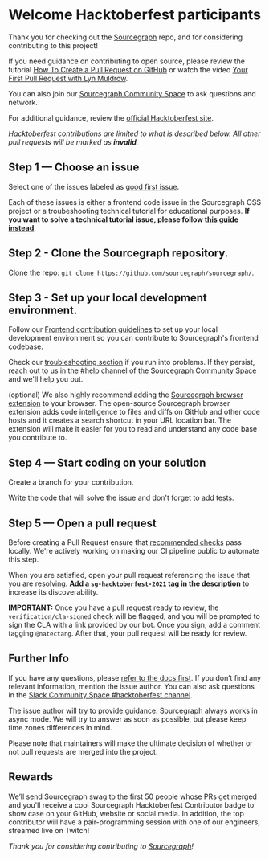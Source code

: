 # Welcome Hacktoberfest participants

Thank you for checking out the [Sourcegraph](https://sourcegraph.com) repo, and for considering contributing to this project!

If you need guidance on contributing to open source, please review the tutorial [How To Create a Pull Request on GitHub](https://www.digitalocean.com/community/tutorials/how-to-create-a-pull-request-on-github) or watch the video [Your First Pull Request with Lyn Muldrow](https://www.youtube.com/watch?v=jZtECuvNRiw).

You can also join our [Sourcegraph Community Space](https://srcgr.ph/join-community-space) to ask questions and network.

For additional guidance, review the [official Hacktoberfest site](https://hacktoberfest.digitalocean.com/).

_Hacktoberfest contributions are limited to what is described below. All other pull requests will be marked as **invalid**._

## Step 1 — Choose an issue

Select one of the issues labeled as [good first issue](https://github.com/orgs/sourcegraph/projects/210).

Each of these issues is either a frontend code issue in the Sourcegraph OSS project or a troubeshooting technical tutorial for educational purposes. **If you want to solve a technical tutorial issue, please follow [this guide instead](https://github.com/sourcegraph/learn/blob/main/docs/hacktoberfest-2021.md)**.

## Step 2 - Clone the Sourcegraph repository.

Clone the repo: `git clone https://github.com/sourcegraph/sourcegraph/`.

## Step 3 - Set up your local development environment.

Follow our [Frontend contribution guidelines](https://docs.sourcegraph.com/dev/contributing/frontend_contribution) to set up your local development environment so you can contribute to Sourcegraph's frontend codebase.

Check our [troubleshooting section](https://github.com/sourcegraph/sourcegraph/blob/main/doc/dev/index.md#troubleshooting) if you run into problems. If they persist, reach out to us in the #help channel of the [Sourcegraph Community Space](https://srcgr.ph/join-community-space) and we'll help you out.

(optional) We also highly recommend adding the [Sourcegraph browser extension](https://docs.sourcegraph.com/integration/browser_extension) to your browser. The open-source Sourcegraph browser extension adds code intelligence to files and diffs on GitHub and other code hosts and it creates a search shortcut in your URL location bar. The extension will make it easier for you to read and understand any code base you contribute to.

## Step 4 — Start coding on your solution

Create a branch for your contribution.

Write the code that will solve the issue and don't forget to add [tests](https://docs.sourcegraph.com/dev/how-to/testing).

## Step 5 — Open a pull request

Before creating a Pull Request ensure that [recommended checks](https://docs.sourcegraph.com/dev/contributing/frontend_contribution#ci-checks-to-run-locally) pass locally. We're actively working on making our CI pipeline public to automate this step.

When you are satisfied, open your pull request referencing the issue that you are resolving. **Add a `sg-hacktoberfest-2021` tag in the description** to increase its discoverability.

**IMPORTANT:** Once you have a pull request ready to review, the `verification/cla-signed` check will be flagged, and you will be prompted to sign the CLA with a link provided by our bot. Once you sign, add a comment tagging `@natectang`. After that, your pull request will be ready for review.

## Further Info

If you have any questions, please [refer to the docs first](https://docs.sourcegraph.com/). If you don’t find any relevant information, mention the issue author. You can also ask questions in the [Slack Community Space #hacktoberfest channel](https://srcgr.ph/join-community-space).

The issue author will try to provide guidance. Sourcegraph always works in async mode. We will try to answer as soon as possible, but please keep time zones differences in mind.

Please note that maintainers will make the ultimate decision of whether or not pull requests are merged into the project.

## Rewards

We’ll send Sourcegraph swag to the first 50 people whose PRs get merged and you'll receive a cool Sourcegraph Hacktoberfest Contributor badge to show case on your GitHub, website or social media. In addition, the top contributor will have a pair-programming session with one of our engineers, streamed live on Twitch!

_Thank you for considering contributing to [Sourcegraph](https://sourcegraph.com)!_
